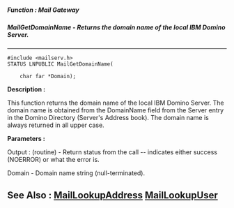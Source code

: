 ##### Function : Mail Gateway
##### MailGetDomainName - Returns the domain name of the local IBM Domino Server.
---
```
#include <mailserv.h>
STATUS LNPUBLIC MailGetDomainName(

	char far *Domain);
```
**Description :**

This function returns the domain name of the local IBM Domino Server.  The 
domain name is obtained from the DomainName field from the Server entry in the 
Domino Directory (Server's Address book).  The domain name is always returned 
in all upper case.

**Parameters :**

Output :
(routine)  -  Return status from the call -- indicates either success (NOERROR) or what the error is.


Domain  -  Domain name string (null-terminated).  


**See Also :**
[MailLookupAddress](/reference/Func/MailLookupAddress)
[MailLookupUser](/reference/Func/MailLookupUser)
---
